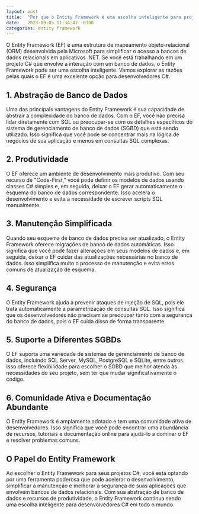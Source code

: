 ```yaml
---
layout: post
title:  "Por que o Entity Framework é uma escolha inteligente para projetos C#?"
date:   2023-09-05 11:34:47 -0300
categories: entity framework 
---
```


O Entity Framework (EF) é uma estrutura de mapeamento objeto-relacional (ORM) desenvolvida pela Microsoft para simplificar o acesso a bancos de dados relacionais em aplicativos .NET. Se você está trabalhando em um projeto C# que envolve a interação com um banco de dados, o Entity Framework pode ser uma escolha inteligente. Vamos explorar as razões pelas quais o EF é uma excelente opção para desenvolvedores C#.

## 1. Abstração de Banco de Dados

Uma das principais vantagens do Entity Framework é sua capacidade de abstrair a complexidade do banco de dados. Com o EF, você não precisa lidar diretamente com SQL ou preocupar-se com os detalhes específicos do sistema de gerenciamento de banco de dados (SGBD) que está sendo utilizado. Isso significa que você pode se concentrar mais na lógica de negócios de sua aplicação e menos em consultas SQL complexas.

## 2. Produtividade

O EF oferece um ambiente de desenvolvimento mais produtivo. Com seu recurso de "Code-First," você pode definir os modelos de dados usando classes C# simples e, em seguida, deixar o EF gerar automaticamente o esquema do banco de dados correspondente. Isso acelera o desenvolvimento e evita a necessidade de escrever scripts SQL manualmente.

## 3. Manutenção Simplificada

Quando seu esquema de banco de dados precisa ser atualizado, o Entity Framework oferece migrações de banco de dados automáticas. Isso significa que você pode fazer alterações em seus modelos de dados e, em seguida, deixar o EF cuidar das atualizações necessárias no banco de dados. Isso simplifica muito o processo de manutenção e evita erros comuns de atualização de esquema.

## 4. Segurança

O Entity Framework ajuda a prevenir ataques de injeção de SQL, pois ele trata automaticamente a parametrização de consultas SQL. Isso significa que os desenvolvedores não precisam se preocupar tanto com a segurança do banco de dados, pois o EF cuida disso de forma transparente.

## 5. Suporte a Diferentes SGBDs

O EF suporta uma variedade de sistemas de gerenciamento de banco de dados, incluindo SQL Server, MySQL, PostgreSQL e SQLite, entre outros. Isso oferece flexibilidade para escolher o SGBD que melhor atenda às necessidades do seu projeto, sem ter que mudar significativamente o código.

## 6. Comunidade Ativa e Documentação Abundante

O Entity Framework é amplamente adotado e tem uma comunidade ativa de desenvolvedores. Isso significa que você pode encontrar uma abundância de recursos, tutoriais e documentação online para ajudá-lo a dominar o EF e resolver problemas comuns.

## O Papel do Entity Framework

Ao escolher o Entity Framework para seus projetos C#, você está optando por uma ferramenta poderosa que pode acelerar o desenvolvimento, simplificar a manutenção e melhorar a segurança de suas aplicações que envolvem bancos de dados relacionais. Com sua abstração de banco de dados e recursos de produtividade, o Entity Framework continua sendo uma escolha inteligente para desenvolvedores C# em todo o mundo.
